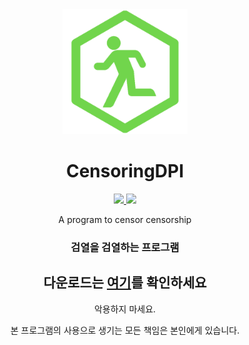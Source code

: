 <div align="center">  
  <a href="https://github.com/Cardroid/CensoringDPI">
    <img alt="CensoringDPI" width="200" heigth="200" src="https://github.com/Cardroid/CensoringDPI/blob/master/icon.png?raw=true">
  </a>
  <h1>CensoringDPI</h1>
  <a href="https://github.com/Cardroid/CensoringDPI/releases/latest">
    <img src="https://img.shields.io/github/v/release/Cardroid/CensoringDPI">
  </a>
    <a href="https://github.com/Cardroid/CensoringDPI/releases/latest">
    <img src="https://img.shields.io/github/downloads/Cardroid/CensoringDPI/total">
  </a>
    <br />
    
A program to censor censorship

### 검열을 검열하는 프로그램

## 다운로드는 [여기](https://github.com/Cardroid/CensoringDPI/releases/latest)를 확인하세요

악용하지 마세요.

본 프로그램의 사용으로 생기는 모든 책임은 본인에게 있습니다.
</div>
